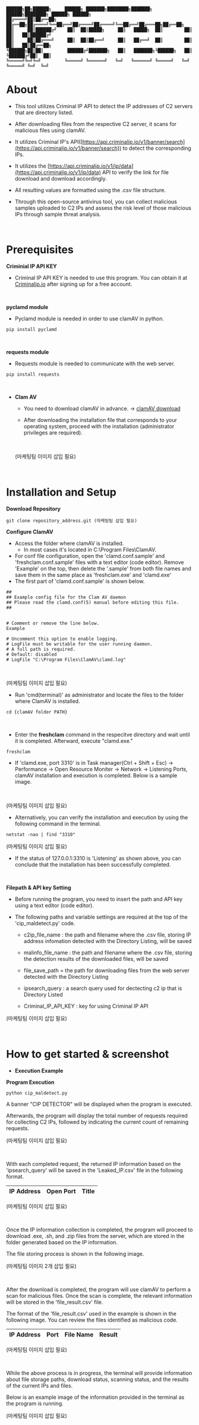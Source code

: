 ```

██████╗██╗██████╗     ██████╗ ███████╗████████╗███████╗ ██████╗████████╗ ██████╗ ██████╗
██╔════╝██║██╔══██╗    ██╔══██╗██╔════╝╚══██╔══╝██╔════╝██╔════╝╚══██╔══╝██╔═══██╗██╔══██╗
██║     ██║██████╔╝    ██║  ██║█████╗     ██║   █████╗  ██║        ██║   ██║   ██║██████╔╝
██║     ██║██╔═══╝     ██║  ██║██╔══╝     ██║   ██╔══╝  ██║        ██║   ██║   ██║██╔══██╗
╚██████╗██║██║         ██████╔╝███████╗   ██║   ███████╗╚██████╗   ██║   ╚██████╔╝██║  ██║
╚═════╝╚═╝╚═╝         ╚═════╝ ╚══════╝   ╚═╝   ╚══════╝ ╚═════╝   ╚═╝    ╚═════╝ ╚═╝  ╚═╝

```

# About

* This tool utilizes Criminal IP API to detect the IP addresses of C2 servers that are directory listed.

* After downloading files from the respective C2 server, it scans for malicious files using clamAV.

* It utilizes Criminal IP's API([https://api.criminalip.io/v1/banner/search](https://api.criminalip.io/v1/banner/search)) to detect the corresponding IPs.

* It utilizes the [https://api.criminalip.io/v1/ip/data](https://api.criminalip.io/v1/ip/data) API to verify the link for file download and download accordingly.

* All resulting values are formatted using the .csv file structure.

* Through this open-source antivirus tool, you can collect malicious samples uploaded to C2 IPs and assess the risk level of those malicious IPs through sample threat analysis.

</br>

# Prerequisites

**Criminial IP API KEY**

* Criminal IP API KEY is needed to use this program. You can obtain it at [Criminalip.io](https://www.criminalip.io) after signing up for a free account.

</br>

**pyclamd module**

* Pyclamd module is needed in order to use clamAV in python.

```
pip install pyclamd
```

</br>

**requests module**

* Requests module is needed to communicate with the web server.

```
pip install requests
```

</br>

* **Clam AV**

    * You need to download clamAV in advance.  → [clamAV download](https://www.clamav.net/downloads)

    * After downloading the installation file that corresponds to your operating system, proceed with the installation (administrator privileges are required).

    </br>

    (마케팅팀 이미지 삽입 필요)


</br>

# Installation and Setup

**Download Repository**

```
git clone repository_address.git (마케팅팀 삽입 필요)
```

**Configure ClamAV**

* Access the folder where clamAV is installed.
   * In most cases it's located in C:\Program Files\ClamAV.
* For conf file configuration, open the 'clamd.conf.sample' and 'freshclam.conf.sample' files with a text editor (code editor). Remove 'Example' on the top, then delete the '.sample'  from both file names and save them in the same place as 'freshclam.exe' and 'clamd.exe'
* The first part of 'clamd.conf.sample' is shown below.
```
##
## Example config file for the Clam AV daemon
## Please read the clamd.conf(5) manual before editing this file.
##


# Comment or remove the line below.
Example

# Uncomment this option to enable logging.
# LogFile must be writable for the user running daemon.
# A full path is required.
# Default: disabled
# LogFile "C:\Program Files\ClamAV\clamd.log"
```
</br>

(마케팅팀 이미지 삽입 필요)

* Run 'cmd(terminal)' as administrator and locate the files to the folder where ClamAV is installed.
```
cd {clamAV folder PATH}
```
</br>

* Enter the **freshclam** command in the respecitve directory and wait until it is completed. Afterward, execute "clamd.exe."

```
freshclam
```

* If 'clamd.exe, port 3310' is in Task manager(Ctrl + Shift + Esc) → Performance → Open Resource Moniter → Network → Listening Ports, clamAV installation and execution is completed. Below is a sample image. 

</br>

(마케팅팀 이미지 삽입 필요)

* Alternatively, you can verify the installation and execution by using the following command in the terminal.
```
netstat -nao | find "3310"
```
(마케팅팀 이미지 삽입 필요)
</br>
* If the status of 127.0.0.1:3310 is 'Listening' as shown above, you can conclude that the installation has been successfully completed.

</br>

**Filepath & API key Setting**
* Before running the program, you need to insert the path and API key using a text editor (code editor).

* The following paths and variable settings are required at the top of the 'cip_maldetect.py' code.
  
    * c2ip_file_name : the path and filename where the .csv file, storing IP address infomation detected with the Directory Listing, will be saved
   
    * malinfo_file_name : the path and filename where the .csv file, storing the detection results of the downloaded files, will be saved
  
    * file_save_path = the path for downloading files from the web server detected with the Directory Listing
   
    * ipsearch_query : a search query used for dectecting c2 ip that is Directory Listed
  
    * Criminal_IP_API_KEY : key for using Criminal IP API

(마케팅팀 이미지 삽입 필요)


</br>

# How to get started & screenshot

* **Execution Example**

**Program Execution** 

```
python cip_maldetect.py
```
A banner "CIP DETECTOR" will be displayed when the program is executed. 

Afterwards, the program will display the total number of requests required for collecting C2 IPs, followed by indicating the current count of remaining requests. 

(마케팅팀 이미지 삽입 필요)

</br>

With each completed request, the returned IP information based on the 'ipsearch_query' will be saved in the 'Leaked_IP.csv' file in the following format. 

|IP Address|Open Port|Title|
|----------|---------|-----|

(마케팅팀 이미지 삽입 필요)

</br>

Once the IP information collection is completed, the program will proceed to download .exe, .sh, and .zip files from the server, which are stored in the folder generated based on the IP information.

The file storing process is shown in the following image.

(마케팅팀 이미지 2개 삽입 필요)

</br>

After the download is completed, the program will use clamAV to perform a scan for malicious files. Once the scan is complete, the relevant information will be stored in the 'file_result.csv' file.

The format of the 'file_result.csv' used in the example is shown in the following image. You can review the files identified as malicious code.

|IP Address|Port|File Name|Result|
|----------|----|---------|------|

(마케팅팀 이미지 삽입 필요)

</br>

While the above process is in progress, the terminal will provide information about file storage paths, download status, scanning status, and the results of the current IPs and files.

Below is an example image of the information provided in the terminal as the program is running.

(마케팅팀 이미지 삽입 필요)

